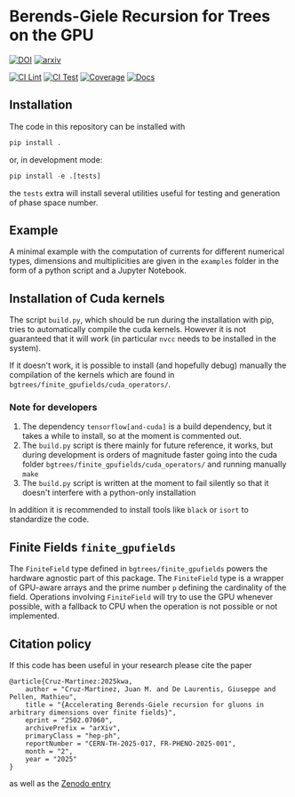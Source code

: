 # Berends-Giele Recursion for Trees on the GPU

[![DOI](https://zenodo.org/badge/DOI/10.5281/zenodo.14859785.svg)](https://doi.org/10.5281/zenodo.14859785)
[![arxiv](https://img.shields.io/badge/arXiv-hep--ph%2F2502.07060-%23B31B1B.svg)](https://arxiv.org/abs/2502.07060)


[![CI Lint](https://github.com/Amps-GPU/BG-Trees/actions/workflows/ci_lint.yml/badge.svg)](https://github.com/Amps-GPU/BG-Trees/actions/workflows/ci_lint.yml)
[![CI Test](https://github.com/Amps-GPU/BG-Trees/actions/workflows/ci_test_gpu.yml/badge.svg)](https://github.com/Amps-GPU/BG-Trees/actions/workflows/ci_test_gpu.yml)
[![Coverage](https://img.shields.io/badge/Coverage-74%25-yellow?labelColor=2a2f35)](https://github.com/Amps-GPU/BG-Trees/actions)
[![Docs](https://github.com/Amps-GPU/BG-Trees/actions/workflows/cd_docs.yml/badge.svg?label=Docs)](https://amps-gpu.github.io/BG-Trees/)

## Installation

The code in this repository can be installed with

```python
pip install .
```

or, in development mode:

```python
pip install -e .[tests]
```

the `tests` extra will install several utilities useful for testing and generation of phase space number.

## Example
A minimal example with the computation of currents for different numerical types, dimensions and multiplicities are given in the `examples` folder in the form of a python script and a Jupyter Notebook.

## Installation of Cuda kernels
The script `build.py`, which should be run during the installation with pip, tries to automatically compile the cuda kernels.
However it is not guaranteed that it will work (in particular `nvcc` needs to be installed in the system).

If it doesn't work, it is possible to install (and hopefully debug) manually the compilation of the kernels which are found in `bgtrees/finite_gpufields/cuda_operators/`.

### Note for developers
1. The dependency `tensorflow[and-cuda]` is a build dependency, but it takes a while to install, so at the moment is commented out.
2. The `build.py` script is there mainly for future reference, it works, but during development is orders of magnitude faster going into the cuda folder `bgtrees/finite_gpufields/cuda_operators/` and running manually `make`
3. The `build.py` script is written at the moment to fail silently so that it doesn't interfere with a python-only installation

In addition it is recommended to install tools like `black` or `isort` to standardize the code.

## Finite Fields `finite_gpufields`

The `FiniteField` type defined in `bgtrees/finite_gpufields` powers the hardware agnostic part of this package.
The `FiniteField` type is a wrapper of GPU-aware arrays and the prime number `p` defining the cardinality of the field.
Operations involving `FiniteField` will try to use the GPU whenever possible, with a fallback to CPU when the operation is not possible or not implemented.

## Citation policy

If this code has been useful in your research please cite the paper 

```
@article{Cruz-Martinez:2025kwa,
    author = "Cruz-Martinez, Juan M. and De Laurentis, Giuseppe and Pellen, Mathieu",
    title = "{Accelerating Berends-Giele recursion for gluons in arbitrary dimensions over finite fields}",
    eprint = "2502.07060",
    archivePrefix = "arXiv",
    primaryClass = "hep-ph",
    reportNumber = "CERN-TH-2025-017, FR-PHENO-2025-001",
    month = "2",
    year = "2025"
}
```

as well as the [Zenodo entry](10.5281/zenodo.14859784)
